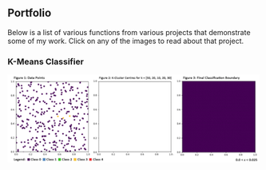 ## Portfolio

Below is a list of various functions from various projects that demonstrate some of my work. Click on any of the images to read about that project.

### K-Means Classifier

[<img src="https://github.com/cory-sulpizi/k_means_classifier/blob/master/images/example_2.gif?raw=true"/>](k_means_classifier.md)
